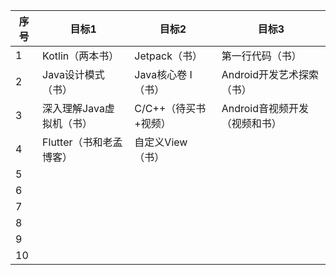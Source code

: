 | 序号 | 目标1                    | 目标2                | 目标3                         |
| ---- | ------------------------ | -------------------- | ----------------------------- |
| 1    | Kotlin（两本书）         | Jetpack（书）        | 第一行代码（书）              |
| 2    | Java设计模式（书）       | Java核心卷 I（书）   | Android开发艺术探索（书）     |
| 3    | 深入理解Java虚拟机（书） | C/C++（待买书+视频） | Android音视频开发（视频和书） |
| 4    | Flutter（书和老孟博客）  | 自定义View（书）     |                               |
| 5    |                          |                      |                               |
| 6    |                          |                      |                               |
| 7    |                          |                      |                               |
| 8    |                          |                      |                               |
| 9    |                          |                      |                               |
| 10   |                          |                      |                               |

